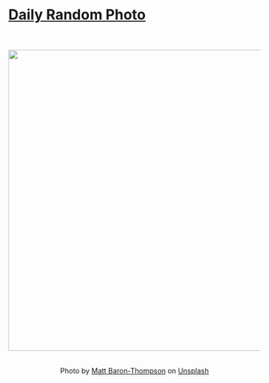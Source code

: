 # [Daily Random Photo](https://www.dailyrandomphoto.com/)

<div align="center">
  <br>
  <br>
  <a href="https://www.dailyrandomphoto.com/p/2024/2024-05-13/"><img src="https://images.unsplash.com/photo-1708261432863-41fdab7b5de9?crop=entropy&cs=tinysrgb&fit=max&fm=jpg&ixid=M3w3NzUwOHwwfDF8cmFuZG9tfHx8fHx8fHx8MTcxNTU2MDM1NXw&ixlib=rb-4.0.3&q=80&w=1080" width="600px"></a>
  <br>
  <br>
  <p class="has-text-grey">Photo by <a href="https://unsplash.com/@matt_captures_nature?utm_source=Daily%20Random%20Photo&amp;utm_medium=referral" target="_blank" rel="noopener noreferrer">Matt Baron-Thompson</a> on <a href="https://unsplash.com/photos/a-couple-of-pink-flowers-sitting-on-top-of-a-table-LlWxhlDyFLA?utm_source=Daily%20Random%20Photo&amp;utm_medium=referral" target="_blank" rel="noopener noreferrer">Unsplash</a></p>
</div>
